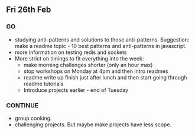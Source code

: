 ## Fri 26th Feb

### GO
 * studying anti-patterns and solutions to those anti-patterns. Suggestion: make a readme topic - 10 best patterns and anti-patterns in javascript.
 * more information on testing redis and sockets
 * More strict on timings to fit everything into the week:
    * make morning challenges shorter (only an hour max)
    * stop workshops on Monday at 4pm and then intro readmes
    * readme write up finish just after lunch and then start going through readme tutorials
    * Introduce projects earlier - end of Tuesday
 
### CONTINUE
   * group cooking. 
   * challenging projects. But maybe make projects have less scope.
